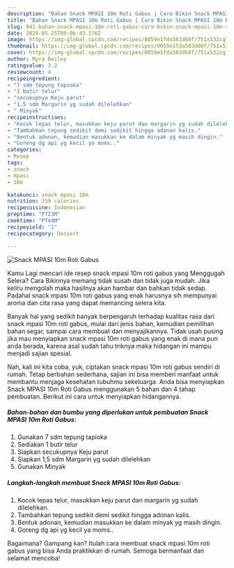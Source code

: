 ```yaml
---
description: "Bahan Snack MPASI 10m Roti Gabus | Cara Bikin Snack MPASI 10m Roti Gabus Yang Menggugah Selera"
title: "Bahan Snack MPASI 10m Roti Gabus | Cara Bikin Snack MPASI 10m Roti Gabus Yang Menggugah Selera"
slug: 941-bahan-snack-mpasi-10m-roti-gabus-cara-bikin-snack-mpasi-10m-roti-gabus-yang-menggugah-selera
date: 2020-05-25T09:06:43.576Z
image: https://img-global.cpcdn.com/recipes/0059e1fda583d60f/751x532cq70/snack-mpasi-10m-roti-gabus-foto-resep-utama.jpg
thumbnail: https://img-global.cpcdn.com/recipes/0059e1fda583d60f/751x532cq70/snack-mpasi-10m-roti-gabus-foto-resep-utama.jpg
cover: https://img-global.cpcdn.com/recipes/0059e1fda583d60f/751x532cq70/snack-mpasi-10m-roti-gabus-foto-resep-utama.jpg
author: Myra Bailey
ratingvalue: 3.2
reviewcount: 4
recipeingredient:
- "7 sdm tepung tapioka"
- "1 butir telur"
- "secukupnya Keju parut"
- "1,5 sdm Margarin yg sudah dilelehkan"
- " Minyak"
recipeinstructions:
- "Kocok lepas telur, masukkan keju parut dan margarin yg sudah dilelehkan."
- "Tambahkan tepung sedikit demi sedikit hingga adonan kalis."
- "Bentuk adonan, kemudian masukkan ke dalam minyak yg masih dingin."
- "Goreng dg api yg kecil ya moms.."
categories:
- Resep
tags:
- snack
- mpasi
- 10m

katakunci: snack mpasi 10m 
nutrition: 259 calories
recipecuisine: Indonesian
preptime: "PT23M"
cooktime: "PT44M"
recipeyield: "1"
recipecategory: Dessert

---
```



![Snack MPASI 10m Roti Gabus](https://img-global.cpcdn.com/recipes/0059e1fda583d60f/751x532cq70/snack-mpasi-10m-roti-gabus-foto-resep-utama.jpg)

Kamu Lagi mencari ide resep snack mpasi 10m roti gabus yang Menggugah Selera? Cara Bikinnya memang tidak susah dan tidak juga mudah. Jika keliru mengolah maka hasilnya akan hambar dan bahkan tidak sedap. Padahal snack mpasi 10m roti gabus yang enak harusnya sih mempunyai aroma dan cita rasa yang dapat memancing selera kita.

Banyak hal yang sedikit banyak berpengaruh terhadap kualitas rasa dari snack mpasi 10m roti gabus, mulai dari jenis bahan, kemudian pemilihan bahan segar, sampai cara membuat dan menyajikannya. Tidak usah pusing jika mau menyiapkan snack mpasi 10m roti gabus yang enak di mana pun anda berada, karena asal sudah tahu triknya maka hidangan ini mampu menjadi sajian spesial.




Nah, kali ini kita coba, yuk, ciptakan snack mpasi 10m roti gabus sendiri di rumah. Tetap berbahan sederhana, sajian ini bisa memberi manfaat untuk membantu menjaga kesehatan tubuhmu sekeluarga. Anda bisa menyiapkan Snack MPASI 10m Roti Gabus menggunakan 5 bahan dan 4 tahap pembuatan. Berikut ini cara untuk menyiapkan hidangannya.

<!--inarticleads1-->

##### Bahan-bahan dan bumbu yang diperlukan untuk pembuatan Snack MPASI 10m Roti Gabus:

1. Gunakan 7 sdm tepung tapioka
1. Sediakan 1 butir telur
1. Siapkan secukupnya Keju parut
1. Siapkan 1,5 sdm Margarin yg sudah dilelehkan
1. Gunakan  Minyak




<!--inarticleads2-->

##### Langkah-langkah membuat Snack MPASI 10m Roti Gabus:

1. Kocok lepas telur, masukkan keju parut dan margarin yg sudah dilelehkan.
1. Tambahkan tepung sedikit demi sedikit hingga adonan kalis.
1. Bentuk adonan, kemudian masukkan ke dalam minyak yg masih dingin.
1. Goreng dg api yg kecil ya moms..




Bagaimana? Gampang kan? Itulah cara membuat snack mpasi 10m roti gabus yang bisa Anda praktikkan di rumah. Semoga bermanfaat dan selamat mencoba!
